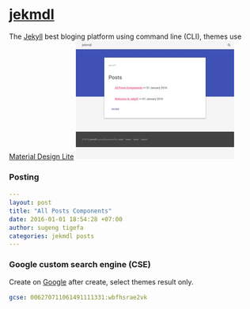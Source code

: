 # [jekmdl](https://github.com/tigefa4u/jekmdl)
The [Jekyll](http://jekyllrb.com) best bloging platform using command line (CLI), themes use [Material Design Lite](http://getmdl.io)
![Screenshot](screenshot.jpg)

### Posting
```yaml
---
layout: post
title: "All Posts Components"
date: 2016-01-01 18:54:28 +07:00
author: sugeng tigefa
categories: jekmdl posts
---
```

### Google custom search engine (CSE)
Create on [Google](https://cse.google.com/cse/create/new)
after create, select themes result only.
```yaml
gcse: 006270711061491111331:wbfhsrae2vk
```
